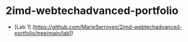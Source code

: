 # 2imd-webtechadvanced-portfolio
* [Lab 1] (https://github.com/MarieSerroyen/2imd-webtechadvanced-portfolio/tree/main/lab1)

